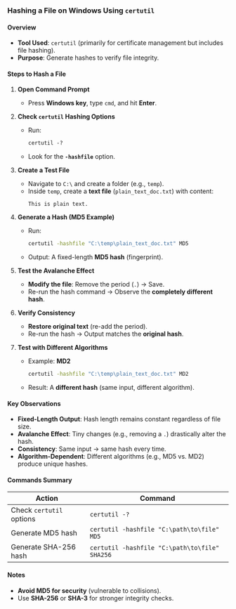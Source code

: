 ### **Hashing a File on Windows Using `certutil`**  

#### **Overview**  
- **Tool Used**: `certutil` (primarily for certificate management but includes file hashing).  
- **Purpose**: Generate hashes to verify file integrity.  

#### **Steps to Hash a File**  

1. **Open Command Prompt**  
   - Press **Windows key**, type `cmd`, and hit **Enter**.  

2. **Check `certutil` Hashing Options**  
   - Run:  
     ```cmd
     certutil -?
     ```  
   - Look for the **`-hashfile`** option.  

3. **Create a Test File**  
   - Navigate to `C:\` and create a folder (e.g., `temp`).  
   - Inside `temp`, create a **text file** (`plain_text_doc.txt`) with content:  
     ```
     This is plain text.
     ```  

4. **Generate a Hash (MD5 Example)**  
   - Run:  
     ```cmd
     certutil -hashfile "C:\temp\plain_text_doc.txt" MD5
     ```  
   - Output: A fixed-length **MD5 hash** (fingerprint).  

5. **Test the Avalanche Effect**  
   - **Modify the file**: Remove the period (`.`) → Save.  
   - Re-run the hash command → Observe the **completely different hash**.  

6. **Verify Consistency**  
   - **Restore original text** (re-add the period).  
   - Re-run the hash → Output matches the **original hash**.  

7. **Test with Different Algorithms**  
   - Example: **MD2**  
     ```cmd
     certutil -hashfile "C:\temp\plain_text_doc.txt" MD2
     ```  
   - Result: A **different hash** (same input, different algorithm).  

#### **Key Observations**  
- **Fixed-Length Output**: Hash length remains constant regardless of file size.  
- **Avalanche Effect**: Tiny changes (e.g., removing a `.`) drastically alter the hash.  
- **Consistency**: Same input → same hash every time.  
- **Algorithm-Dependent**: Different algorithms (e.g., MD5 vs. MD2) produce unique hashes.  

#### **Commands Summary**  
| Action | Command |  
|--------|---------|  
| Check `certutil` options | `certutil -?` |  
| Generate MD5 hash | `certutil -hashfile "C:\path\to\file" MD5` |  
| Generate SHA-256 hash | `certutil -hashfile "C:\path\to\file" SHA256` |  

#### **Notes**  
- **Avoid MD5 for security** (vulnerable to collisions).  
- Use **SHA-256** or **SHA-3** for stronger integrity checks.